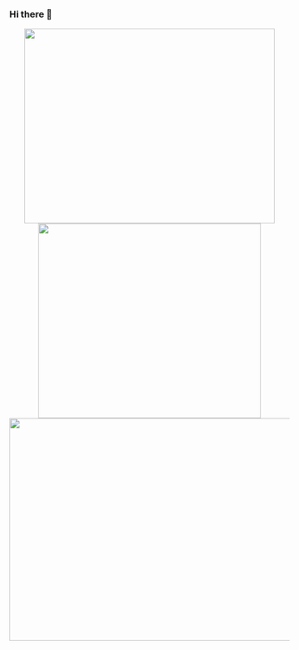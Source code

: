 ### Hi there 👋

<div align=center>
<img src="https://github-readme-stats.vercel.app/api?username=Zhang-SDU&show_icons=true&theme=dark" width=450 height=350><img src="https://github-readme-stats.vercel.app/api/top-langs/?username=Zhang-SDU&theme=dark" width=400 height=350/>
<img src="https://github-readme-streak-stats.herokuapp.com/?user=Zhang-SDU&theme=dark" width=800 height=400>
</div>

<!--
**Zhang-SDU/Zhang-SDU** is a ✨ _special_ ✨ repository because its `README.md` (this file) appears on your GitHub profile.

Here are some ideas to get you started:

- 🔭 I’m currently working on ...
- 🌱 I’m currently learning ...
- 👯 I’m looking to collaborate on ...
- 🤔 I’m looking for help with ...
- 💬 Ask me about ...
- 📫 How to reach me: ...
- 😄 Pronouns: ...
- ⚡ Fun fact: ...
-->
